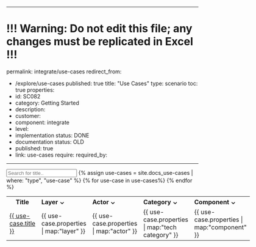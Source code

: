 ---
# !!! Warning: Do not edit this file; any changes must be replicated in Excel !!!
permalink: integrate/use-cases
redirect_from:
  - /explore/use-cases
published: true
title: "Use Cases"
type: scenario
toc: true
properties:
  - id: SC082
  - category: Getting Started
  - description:
  - customer:
  - component: integrate
  - level:
  - implementation status: DONE
  - documentation status: OLD
  - published: true
  - link: use-cases
require:
required_by:
------ 

<!-- markdownlint-disable MD011 -->
<style>
    .container {
        position: relative;
        max-width: 320px;
        width: 100%;
    }
    .select-btn {
        display: flex;
        cursor: pointer;
    }

    .list-items {
        position: relative;
        padding: 16px;
        box-shadow: 0 5px 10px rgba(0, 0, 0, 0.1);
        display: none;
        position: fixed;
        background-color: #fff;
        z-index: 1;
    }
    .select-btn.open ~ .list-items {
        display: block;
    }
    .list-items .item {
        display: flex;
        align-items: center;
        cursor: pointer;
    }
    .item .item-text {
        font-weight: 400;
    }
    .item .checkbox {
        display: flex;
        align-items: center;
        justify-content: center;
        height: 16px;
        width: 16px;
        border-radius: 4px;
        margin-right: 12px;
        border: 1.5px solid #c0c0c0;
        transition: all 0.3s ease-in-out;
    }
    .item.checked .checkbox {
        background-color: #0092ca;
        border-color: #0092ca;
    }
</style>
<script>
    function searchByName() {
        // Declare variables
        var input, filter, table, tr, td, i, txtValue;
        input = document.getElementById("searchByNameInput");
        filter = input.value.toUpperCase();
        table = document.getElementById("myTable");
        tr = table.getElementsByTagName("tr");

        // Loop through all table rows, and hide those who don't match the search query
        for (i = 0; i < tr.length; i++) {
            td = tr[i].getElementsByTagName("td")[0];
            if (td) {
                txtValue = td.textContent || td.innerText;
                if (txtValue.toUpperCase().indexOf(filter) > -1) {
                    tr[i].style.display = "";
                } else {
                    tr[i].style.display = "none";
                }
            }
        }
    }
    function filter(input) {
        // Declare variables
        var table, tr, td, i, txtValue;
        table = document.getElementById("myTable");
        tr = table.getElementsByTagName("tr");

        // Loop through all table rows, and hide those who don't match the search query
        for (i = 0; i < tr.length; i++) {
            for (const [key, column] of Object.entries(input)) {
                td = tr[i].getElementsByTagName("td")[key];
                if (td) {
                    txtValue = td.textContent || td.innerText;
                    // Loop through all columns

                    if (column.includes(txtValue)) {
                        tr[i].style.display = "";
                    } else {
                        tr[i].style.display = "none";
                        break;
                    }
                }
            }
        }
    }
</script>

<input type="text" id="searchByNameInput" onkeyup="searchByName()" placeholder="Search for title.." />
{% assign use-cases = site.docs_use-cases | where: "type", "use-case" %}
<table id="myTable" style="width: 100%; display: table">
    <tr>
        <th style="width: 20%">Title</th>
        <th style="width: 20%">
            <div class="container">
                <div class="select-btn">Layer ⌄</div>
                <ul class="list-items" id="layer"></ul>
            </div>
        </th>
        <th style="width: 15%">
            <div class="container">
                <div class="select-btn">Actor ⌄</div>
                <ul class="list-items" id="actor">
                    <li class="item checked"></li>
                </ul>
            </div>
        </th>
        <th style="width: 15%">
            <div class="container">
                <div class="select-btn">Category ⌄</div>
                <ul class="list-items" id="category"></ul>
            </div>
        </th>
        <th style="width: 15%">
            <div class="container">
                <div class="select-btn">Component ⌄</div>
                <ul class="list-items" id="component"></ul>
            </div>
        </th>
        <!-- <th style="width: 10%">
            <div class="container">
                <div class="select-btn">Status ⌄</div>
                <ul class="list-items" id="status"></ul>
            </div>
        </th> -->
    </tr>
    {% for use-case in use-cases%}
    <tr>
        <td>
            <a href="{{ use-case.url }}"> {{ use-case.title }} </a>
        </td>
        <td class="layer-list">{{ use-case.properties | map:"layer" }}</td>
        <td class="actor-list">{{ use-case.properties | map:"actor" }}</td>
        <td class="category-list">{{ use-case.properties | map:"tech category" }}</td>
        <td class="component-list">{{ use-case.properties | map:"component" }}</td>
        <!-- <td class="status-list">{{ use-case.properties | map:"status" }}</td> -->
    </tr>
    {% endfor %}

</table>
<script>
    const columns = ["layer", "actor", "category", "component", "status"];
    columns.forEach((element_id) => {
        const used_elements = [];
        var ul = document.getElementById(element_id);
        var category_list = document.getElementsByClassName(element_id + "-list");
        for (let i = 0; i < category_list.length; i++) {
            if (!used_elements.includes(category_list[i].innerHTML)) {
                used_elements.push(category_list[i].innerHTML);
                var li = document.createElement("li");
                li.classList.add("item");
                li.classList.add("checked");
                var checkbox = document.createElement("SPAN");
                checkbox.classList.add("checkbox");
                var text = document.createElement("SPAN");
                text.classList.add("item-text");
                text.textContent = category_list[i].innerHTML;
                li.appendChild(checkbox);
                li.appendChild(text);
                ul.appendChild(li);
            }
        }
    });
</script>
<script>
    const selectBtns = document.querySelectorAll(".select-btn"),
        items = document.querySelectorAll(".item");
    selectBtns.forEach((selectBtn) => {
        selectBtn.addEventListener("click", () => {
            selectBtn.classList.toggle("open");
        });
    });
    items.forEach((item) => {
        item.addEventListener("click", () => {
            item.classList.toggle("checked");
            let checked = document.querySelectorAll(".checked");
            var elements = new Array();
            elements[1] = new Array();
            elements[2] = new Array();
            elements[3] = new Array();
            elements[4] = new Array();
            elements[5] = new Array();
            checked.forEach((element) => {
                elements[element.parentElement.parentElement.parentElement.cellIndex].push(element.innerText.replace(/[\n\r]+|[\s]{2,}/g, ""));
            });
            filter(elements);
        });
    });
</script>
